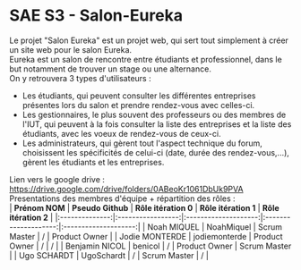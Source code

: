 # SAE S3 - Salon-Eureka
Le projet "Salon Eureka" est un projet web, qui sert tout simplement à créer un site web pour le salon Eureka.<br>
Eureka est un salon de rencontre entre étudiants et professionnel, dans le but notamment de trouver un stage ou une alternance.<br>
On y retrouvera 3 types d'utilisateurs :
- Les étudiants, qui peuvent consulter les différentes entreprises présentes lors du salon et prendre rendez-vous avec celles-ci.
- Les gestionnaires, le plus souvent des professeurs ou des membres de l'IUT, qui peuvent à la fois consulter la liste des entreprises et la liste des étudiants, avec les voeux de rendez-vous de ceux-ci.
- Les administrateurs, qui gèrent tout l'aspect technique du forum, choisissent les spécificités de celui-ci (date, durée des rendez-vous,...), gèrent les étudiants et les entreprises.

Lien vers le google drive : https://drive.google.com/drive/folders/0ABeoKr1061DbUk9PVA<br>
Presentations des membres d'équipe + répartition des rôles :<br> 
| **Prénom NOM** | **Pseudo Github** | **Rôle itération 0** | **Rôle itération 1** | **Rôle itération 2** |
|:--------------:|:-----------------:|:--------------------:|:--------------------:|:--------------------:|
|   Noah MIQUEL  |     NoahMiquel    |     Scrum Master     |           /          |     Product Owner    |
| Jodie MONTERDE |   jodiemonterde   |     Product Owner    |           /          |           /          |
| Benjamin NICOL |      benicol      |           /          |     Product Owner    |     Scrum Master     |
|   Ugo SCHARDT  |     UgoSchardt    |           /          |     Scrum Master     |           /          |
